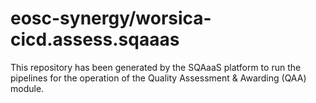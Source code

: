 # eosc-synergy/worsica-cicd.assess.sqaaas
This repository has been generated by the SQAaaS platform to run the pipelines
for the operation of the
Quality Assessment & Awarding (QAA)
module.